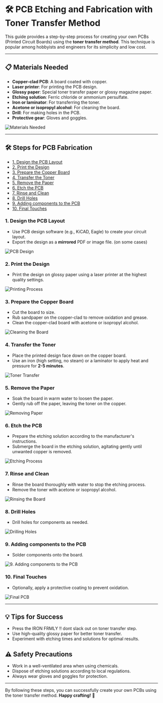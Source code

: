 # 🛠️ PCB Etching and Fabrication with Toner Transfer Method

This guide provides a step-by-step process for creating your own PCBs (Printed Circuit Boards) using the **toner transfer method**. This technique is popular among hobbyists and engineers for its simplicity and low cost.

---

## 📋 Materials Needed

- **Copper-clad PCB**: A board coated with copper.
- **Laser printer**: For printing the PCB design.
- **Glossy paper**: Special toner transfer paper or glossy magazine paper.
- **Etching solution**: Ferric chloride or ammonium persulfate.
- **Iron or laminator**: For transferring the toner.
- **Acetone or isopropyl alcohol**: For cleaning the board.
- **Drill**: For making holes in the PCB.
- **Protective gear**: Gloves and goggles.

![Materials Needed](link_to_image) <!-- Placeholder for materials image -->

---

## 🛠️ Steps for PCB Fabrication
   - [1. Design the PCB Layout](#1-design-the-pcb-layout)
   - [2. Print the Design](#2-print-the-design)
   - [3. Prepare the Copper Board](#3-prepare-the-copper-board)
   - [4. Transfer the Toner](#4-transfer-the-toner)
   - [5. Remove the Paper](#5-remove-the-paper)
   - [6. Etch the PCB](#6-etch-the-pcb)
   - [7. Rinse and Clean](#7-rinse-and-clean)
   - [8. Drill Holes](#8-drill-holes)
   - [9. Adding components to the PCB](#9-Adding-components-to-the-PCB)
   - [10. Final Touches](#10-final-touches)

### 1. Design the PCB Layout
- Use PCB design software (e.g., KiCAD, Eagle) to create your circuit layout.
- Export the design as a **mirrored** PDF or image file.  (on some cases)

![PCB Design](link_to_image) <!-- Placeholder for PCB design image -->

### 2. Print the Design
- Print the design on glossy paper using a laser printer at the highest quality settings.

![Printing Process](link_to_image) <!-- Placeholder for printing image -->

### 3. Prepare the Copper Board
- Cut the board to size.
- Rub sandpaper on the copper-clad to remove oxidation and grease. 
- Clean the copper-clad board with acetone or isopropyl alcohol.

![Cleaning the Board](link_to_image) <!-- Placeholder for cleaning image -->

### 4. Transfer the Toner
- Place the printed design face down on the copper board.
- Use an iron (high setting, no steam) or a laminator to apply heat and pressure for **2-5 minutes**.

![Toner Transfer](link_to_image) <!-- Placeholder for toner transfer image -->

### 5. Remove the Paper
- Soak the board in warm water to loosen the paper.
- Gently rub off the paper, leaving the toner on the copper.

![Removing Paper](link_to_image) <!-- Placeholder for removing paper image -->

### 6. Etch the PCB
- Prepare the etching solution according to the manufacturer's instructions.
- Submerge the board in the etching solution, agitating gently until unwanted copper is removed.

![Etching Process](link_to_image) <!-- Placeholder for etching image -->

### 7. Rinse and Clean
- Rinse the board thoroughly with water to stop the etching process.
- Remove the toner with acetone or isopropyl alcohol.

![Rinsing the Board](link_to_image) <!-- Placeholder for rinsing image -->

### 8. Drill Holes
- Drill holes for components as needed.

![Drilling Holes](link_to_image) <!-- Placeholder for drilling image -->


### 9. Adding components to the PCB
- Solder components onto the board.

![9. Adding components to the PCB]()
### 10. Final Touches
- Optionally, apply a protective coating to prevent oxidation.


![Final PCB](link_to_image) <!-- Placeholder for final PCB image -->

---

## 💡 Tips for Success
- Press the IRON FRMLY !! dont slack out on toner transfer step.
- Use high-quality glossy paper for better toner transfer.
- Experiment with etching times and solutions for optimal results.

## ⚠️ Safety Precautions
- Work in a well-ventilated area when using chemicals.
- Dispose of etching solutions according to local regulations.
- Always wear gloves and goggles for protection.

---

By following these steps, you can successfully create your own PCBs using the toner transfer method. **Happy crafting!** 🎉